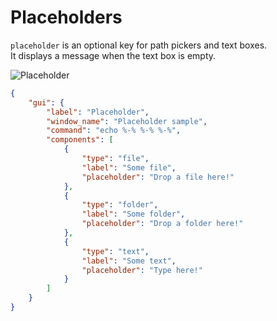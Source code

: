 # Placeholders

`placeholder` is an optional key for path pickers and text boxes.  
It displays a message when the text box is empty.  

![Placeholder](https://github.com/matyalatte/tuw/assets/69258547/760a7df6-babf-4479-a7bc-059249e2cedb)

```json
{
    "gui": {
        "label": "Placeholder",
        "window_name": "Placeholder sample",
        "command": "echo %-% %-% %-%",
        "components": [
            {
                "type": "file",
                "label": "Some file",
                "placeholder": "Drop a file here!"
            },
            {
                "type": "folder",
                "label": "Some folder",
                "placeholder": "Drop a folder here!"
            },
            {
                "type": "text",
                "label": "Some text",
                "placeholder": "Type here!"
            }
        ]
    }
}
```
